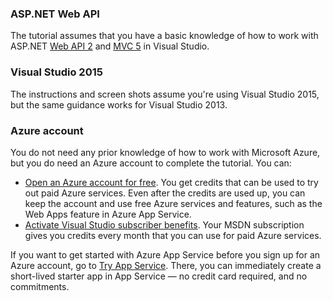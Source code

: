 ### ASP.NET Web API
The tutorial assumes that you have a basic knowledge of how to work with ASP.NET [Web API 2](http://www.asp.net/web-api/overview/getting-started-with-aspnet-web-api/tutorial-your-first-web-api) and [MVC 5](http://www.asp.net/mvc/overview/getting-started/introduction/getting-started) in Visual Studio.

### Visual Studio 2015
The instructions and screen shots assume you're using Visual Studio 2015, but the same guidance works for Visual Studio 2013.

### Azure account
You do not need any prior knowledge of how to work with Microsoft Azure, but you do need an Azure account to complete the tutorial. You can:

* [Open an Azure account for free](/pricing/free-trial/?WT.mc_id=A261C142F). You get credits that can be used to try out paid Azure services. Even after the credits are used up, you can keep the account and use free Azure services and features, such as the Web Apps feature in Azure App Service.
* [Activate Visual Studio subscriber benefits](/pricing/member-offers/msdn-benefits-details/?WT.mc_id=A261C142F). Your MSDN subscription gives you credits every month that you can use for paid Azure services.

If you want to get started with Azure App Service before you sign up for an Azure account, go to [Try App Service](http://go.microsoft.com/fwlink/?LinkId=523751). There, you can immediately create a short-lived starter  app in App Service — no credit card required, and no commitments.

